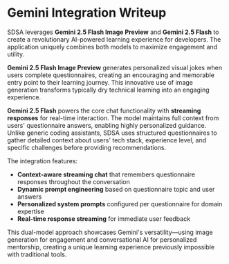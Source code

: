 # Gemini Integration Writeup

SDSA leverages **Gemini 2.5 Flash Image Preview** and **Gemini 2.5 Flash** to create a revolutionary AI-powered learning experience for developers. The application uniquely combines both models to maximize engagement and utility.

**Gemini 2.5 Flash Image Preview** generates personalized visual jokes when users complete questionnaires, creating an encouraging and memorable entry point to their learning journey. This innovative use of image generation transforms typically dry technical learning into an engaging experience.

**Gemini 2.5 Flash** powers the core chat functionality with **streaming responses** for real-time interaction. The model maintains full context from users' questionnaire answers, enabling highly personalized guidance. Unlike generic coding assistants, SDSA uses structured questionnaires to gather detailed context about users' tech stack, experience level, and specific challenges before providing recommendations.

The integration features:
- **Context-aware streaming chat** that remembers questionnaire responses throughout the conversation
- **Dynamic prompt engineering** based on questionnaire topic and user answers
- **Personalized system prompts** configured per questionnaire for domain expertise
- **Real-time response streaming** for immediate user feedback

This dual-model approach showcases Gemini's versatility—using image generation for engagement and conversational AI for personalized mentorship, creating a unique learning experience previously impossible with traditional tools.
